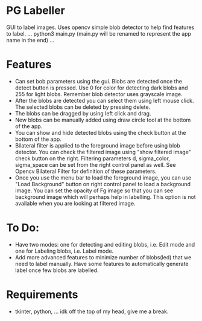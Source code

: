 # PG Labeller

GUI to label images. Uses opencv simple blob detector to help find features to label.
...
python3 main.py (main.py will be renamed to represent the app name in the end)
...


# Features
* Can set bob parameters using the gui. Blobs are detected once the detect button is pressed. Use 0 for color for detecting dark blobs and 255 for light blobs. Remember blob detector uses grayscale image.
* After the blobs are detected you can select them using left mouse click. The selected blobs can be deleted by pressing delete.
* The blobs can be dragged by using left click and drag.
* New blobs can be manually added using draw circle tool at the bottom of the app.
* You can show and hide detected blobs using the check button at the bottom of the app.
* Bilateral filter is applied to the foreground image before using blob detector. You can check the filtered image using "show filtered image" check button on the right. Filtering parameters d, sigma_color, sigma_space can be set from the right control panel as well. See Opencv Bilateral Filter for definition of these parameters.
* Once you use the menu bar to load the foreground image, you can use "Load Background" button on right control panel to load a background image. You can set the opacity of Fg image so that you can see background image which will perhaps help in labelling. This option is not available when you are looking at filtered image.

# To Do:
* Have two modes: one for detecting and editing blobs, i.e. Edit mode and one for Labeling blobs, i.e. Label mode.
* Add more advanced features to minimize number of blobs(led) that we need to label manually. Have some features to automatically generate label once few blobs are labelled.


# Requirements
* tkinter, python, ... idk off the top of my head, give me a break.